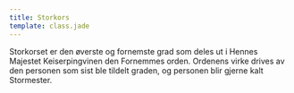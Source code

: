 ```yaml
---
title: Storkors
template: class.jade
---
```


Storkorset er den øverste og fornemste grad som deles ut i Hennes Majestet Keiserpingvinen den Fornemmes orden. Ordenens virke drives av den personen som sist ble tildelt graden, og personen blir gjerne kalt Stormester.